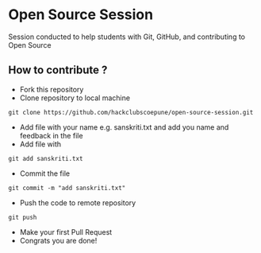 # Open Source Session
 Session conducted to help students with Git, GitHub, and contributing to Open Source
 
 ## How to contribute ?
 
 - Fork this repository
 - Clone repository to local machine
 ```git
 git clone https://github.com/hackclubscoepune/open-source-session.git
 ```
- Add file with your name e.g. sanskriti.txt and add you name and feedback in the file
- Add file with 
```git
git add sanskriti.txt
```
- Commit the file
```git
git commit -m "add sanskriti.txt"
```
- Push the code to remote repository
```git
git push
```
- Make your first Pull Request
- Congrats you are done!
